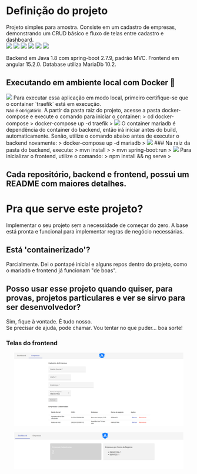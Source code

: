 # Definição do projeto
Projeto simples para amostra. Consiste em um cadastro de empresas, demonstrando um CRUD básico e fluxo de telas entre cadastro e dashboard. </br>
<img src="https://img.shields.io/badge/Spring_Boot-F2F4F9?style=for-the-badge&logo=spring-boot"/>
<img src="https://img.shields.io/badge/apache_maven-C71A36?style=for-the-badge&logo=apachemaven&logoColor=white"/>
<img src="https://img.shields.io/badge/npm-CB3837?style=for-the-badge&logo=npm&logoColor=white"/>
<img src="https://img.shields.io/badge/Angular-DD0031?style=for-the-badge&logo=angular&logoColor=white"/>
<img src="https://img.shields.io/badge/MariaDB-003545?style=for-the-badge&logo=mariadb&logoColor=white"/>
<img src="https://img.shields.io/badge/Docker-2CA5E0?style=for-the-badge&logo=docker&logoColor=white"/>

Backend em Java 1.8 com spring-boot 2.7.9, padrão MVC.
Frontend em angular 15.2.0.
Database utiliza MariaDb 10.2.

## Executando em ambiente local com Docker 🐋
<img src="https://img.shields.io/badge/Docker-2CA5E0?style=for-the-badge&logo=docker&logoColor=white"/>
Para executar essa aplicação em modo local, primeiro certifique-se que o container `traefik` está em execução. </br>
<small>Não é obrigatório.</small> </b>
A partir da pasta raiz do projeto, acesse a pasta docker-compose e execute o comando para iniciar o container:
> cd docker-compose
> docker-compose up -d traefik
>

<img src="https://img.shields.io/badge/MariaDB-003545?style=for-the-badge&logo=mariadb&logoColor=white"/>
O container mariadb é dependência do container do backend, então irá iniciar antes do build, automaticamente.
Senão, utilize o comando abaixo antes de executar o backend novamente:
> docker-compose up -d mariadb
>

<img src="https://img.shields.io/badge/apache_maven-C71A36?style=for-the-badge&logo=apachemaven&logoColor=white"/>
### Na raiz da pasta do backend, execute:
> mvn install
>
> mvn spring-boot:run 
> 

<img src="https://img.shields.io/badge/npm-CB3837?style=for-the-badge&logo=npm&logoColor=white"/>
Para inicializar o frontend, utilize o comando:
> npm install && ng serve 
>

## Cada repositório, backend e frontend, possui um README com maiores detalhes.


# Pra que serve este projeto?
Implementar o seu projeto sem a necessidade de começar do zero. A base está pronta e funcional para implementar regras de negócio necessárias.

## Está 'containerizado'?
Parcialmente. Dei o pontapé inicial e alguns repos dentro do projeto, como o mariadb e frontend já funcionam "de boas".

## Posso usar esse projeto quando quiser, para provas, projetos particulares e ver se sirvo para ser desenvolvedor?
Sim, fique à vontade. É tudo nosso. </br>
Se precisar de ajuda, pode chamar. Vou tentar no que puder... boa sorte! </br>

### Telas do frontend

<p align="center">
  <img width="460" height="200" src="frontend/src/assets/screenshots/form-screen.png">
</p>

<p align="center">
  <img width="460" height="100" src="frontend/src/assets/screenshots/dashboard-screen.png">
</p>
